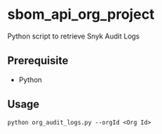 # sbom_api_org_project

Python script to retrieve Snyk Audit Logs

## Prerequisite

- Python

## Usage

```
python org_audit_logs.py --orgId <Org Id>
```